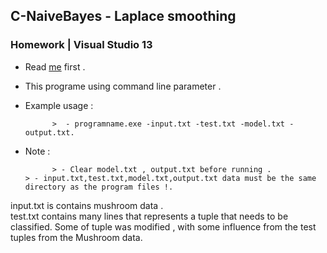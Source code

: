 ## C-NaiveBayes - Laplace smoothing
### Homework | Visual Studio 13
- Read [me][1] first .
- This programe using command line parameter .
- Example usage :

            >  - programname.exe -input.txt -test.txt -model.txt -output.txt.
- Note :

			> - Clear model.txt , output.txt before running .
      > - input.txt,test.txt,model.txt,output.txt data must be the same directory as the program files !.

input.txt is contains mushroom data .  
test.txt contains many lines that represents a tuple that needs to be classified. Some of tuple was modified , with some influence from the test tuples from the Mushroom data.

[1]:https://computersciencesource.wordpress.com/2010/01/28/year-2-machine-learning-naive-bayes-classifier/
